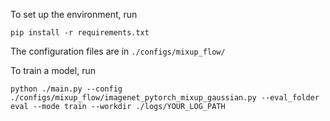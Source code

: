 To set up the environment, run
```
pip install -r requirements.txt
```

The configuration files are in ```./configs/mixup_flow/```


To train a model, run
```
python ./main.py --config ./configs/mixup_flow/imagenet_pytorch_mixup_gaussian.py --eval_folder eval --mode train --workdir ./logs/YOUR_LOG_PATH
```

